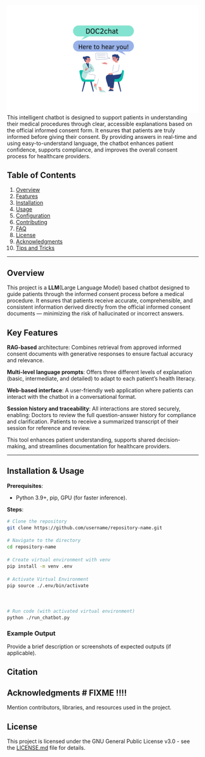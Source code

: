 
![](./Frontend/assets/docchat.png)
This intelligent chatbot is designed to support patients in understanding their medical procedures through clear, accessible explanations based on the official informed consent form. It  ensures that patients are truly informed before giving their consent. By providing answers in real-time and using easy-to-understand language, the chatbot enhances patient confidence, supports compliance, and improves the overall consent process for healthcare providers.
## Table of Contents

1. [Overview](#overview)
2. [Features](#features)
3. [Installation](#installation)
4. [Usage](#usage)
5. [Configuration](#configuration)
6. [Contributing](#contributing)
7. [FAQ](#faq)
8. [License](#license)
9. [Acknowledgments](#acknowledgments)
10. [Tips and Tricks](#tips-and-tricks)

---

## Overview

This project is a **LLM**(Large Language Model) based  chatbot  designed to guide patients through the informed consent process before a medical procedure. It ensures that patients receive accurate, comprehensible, and consistent information derived directly from the official informed consent documents — minimizing the risk of hallucinated or incorrect answers.

##  Key Features


**RAG-based** architecture: Combines retrieval from approved informed consent documents with generative responses to ensure factual accuracy and relevance.

**Multi-level language prompts**: Offers three different levels of explanation (basic, intermediate, and detailed) to adapt to each patient’s health literacy.

**Web-based interface**: A user-friendly web application where patients can interact with the chatbot in a conversational format.

**Session history and traceability**: All interactions are stored securely, enabling:
Doctors to review the full question-answer history for compliance and clarification.
Patients to receive a summarized transcript of their session for reference and review.


This tool enhances patient understanding, supports shared decision-making, and streamlines documentation for healthcare providers.

---


## Installation & Usage 

**Prerequisites**:
- Python 3.9+, pip, GPU (for faster inference).

**Steps**:
```bash
# Clone the repository
git clone https://github.com/username/repository-name.git

# Navigate to the directory
cd repository-name

# Create virtual environment with venv 
pip install -m venv .env

# Activate Virtual Environment
pip source ./.env/bin/activate



# Run code (with activated virtual environment)
python ./run_chatbot.py
```
### Example Output
Provide a brief description or screenshots of expected outputs (if applicable).

## Citation

## Acknowledgments # FIXME !!!!
Mention contributors, libraries, and resources used in the project.

## License
This project is licensed under the GNU General Public License v3.0 - see the [LICENSE.md](LICENSE.md) file for details.
